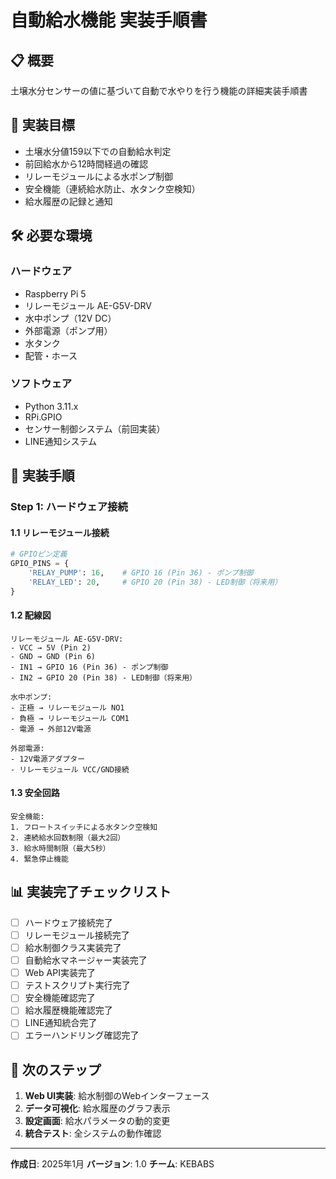 # 自動給水機能 実装手順書

## 📋 概要
土壌水分センサーの値に基づいて自動で水やりを行う機能の詳細実装手順書

## 🎯 実装目標
- 土壌水分値159以下での自動給水判定
- 前回給水から12時間経過の確認
- リレーモジュールによる水ポンプ制御
- 安全機能（連続給水防止、水タンク空検知）
- 給水履歴の記録と通知

## 🛠️ 必要な環境

### ハードウェア
- Raspberry Pi 5
- リレーモジュール AE-G5V-DRV
- 水中ポンプ（12V DC）
- 外部電源（ポンプ用）
- 水タンク
- 配管・ホース

### ソフトウェア
- Python 3.11.x
- RPi.GPIO
- センサー制御システム（前回実装）
- LINE通知システム

## 🔧 実装手順

### Step 1: ハードウェア接続

#### 1.1 リレーモジュール接続
```python
# GPIOピン定義
GPIO_PINS = {
    'RELAY_PUMP': 16,    # GPIO 16 (Pin 36) - ポンプ制御
    'RELAY_LED': 20,     # GPIO 20 (Pin 38) - LED制御（将来用）
}
```

#### 1.2 配線図
```
リレーモジュール AE-G5V-DRV:
- VCC → 5V (Pin 2)
- GND → GND (Pin 6)
- IN1 → GPIO 16 (Pin 36) - ポンプ制御
- IN2 → GPIO 20 (Pin 38) - LED制御（将来用）

水中ポンプ:
- 正極 → リレーモジュール NO1
- 負極 → リレーモジュール COM1
- 電源 → 外部12V電源

外部電源:
- 12V電源アダプター
- リレーモジュール VCC/GND接続
```

#### 1.3 安全回路
```
安全機能:
1. フロートスイッチによる水タンク空検知
2. 連続給水回数制限（最大2回）
3. 給水時間制限（最大5秒）
4. 緊急停止機能
```

## 📊 実装完了チェックリスト

- [ ] ハードウェア接続完了
- [ ] リレーモジュール接続完了
- [ ] 給水制御クラス実装完了
- [ ] 自動給水マネージャー実装完了
- [ ] Web API実装完了
- [ ] テストスクリプト実行完了
- [ ] 安全機能確認完了
- [ ] 給水履歴機能確認完了
- [ ] LINE通知統合完了
- [ ] エラーハンドリング確認完了

## 🎯 次のステップ

1. **Web UI実装**: 給水制御のWebインターフェース
2. **データ可視化**: 給水履歴のグラフ表示
3. **設定画面**: 給水パラメータの動的変更
4. **統合テスト**: 全システムの動作確認

---

**作成日**: 2025年1月
**バージョン**: 1.0
**チーム**: KEBABS

